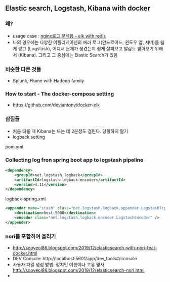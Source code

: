 ## Elastic search, Logstash, Kibana with docker
### 왜?
* usage case : [nginx로그 분석용 - elk with redis](https://medium.com/chequer/elkr-elasticsearch-logstash-kibana-redis-%EB%A5%BC-%EC%9D%B4%EC%9A%A9%ED%95%9C-%EB%A1%9C%EA%B7%B8%EB%B6%84%EC%84%9D-%ED%99%98%EA%B2%BD-%EA%B5%AC%EC%B6%95%ED%95%98%EA%B8%B0-f3dd9dfae622)
* 나의 경우에는 다양한 어플리케이션의 에러 로그(안드로이드, 윈도우 앱, 서버)를 쉽게 쌓고 (Logstash), 어디서 문제가 생겼는지 쉽게 살펴보고 알람도 받아보기 위해서 (Kibana). 그리고 그 중심에는 Elastic Search가 있음

### 비슷한 다른 것들 
* Splunk, Flume with Hadoop family

### How to start - The docker-compose setting
* https://github.com/deviantony/docker-elk

### 삽질들 
* 처음 띄울 때 Kibana는 뜨는 데 2분정도 걸린다. 당황하지 말기
* logback setting

pom.xml

### Collecting log fron spring boot app to logstash pipeline
```xml
<dependency>
	<groupId>net.logstash.logback</groupId>
	<artifactId>logstash-logback-encoder</artifactId>
	<version>4.11</version>
</dependency>
```

logback-spring.xml

```xml
<appender name="stash" class="net.logstash.logback.appender.LogstashTcpSocketAppender">
	<destination>host:5000</destination>
	<encoder class="net.logstash.logback.encoder.LogstashEncoder" />
</appender>
```


### nori를 포함하여 올리기
* http://sooyeol86.blogspot.com/2019/12/elasticsearch-with-nori-feat-docker.html
* DEV Console: http://localhost:5601/app/dev_tools#/console
* 사용자 파일 생성 방법: 정치인 이름이나 고유 명사 http://sooyeol86.blogspot.com/2019/12/elasticsearch-nori.html
* 



